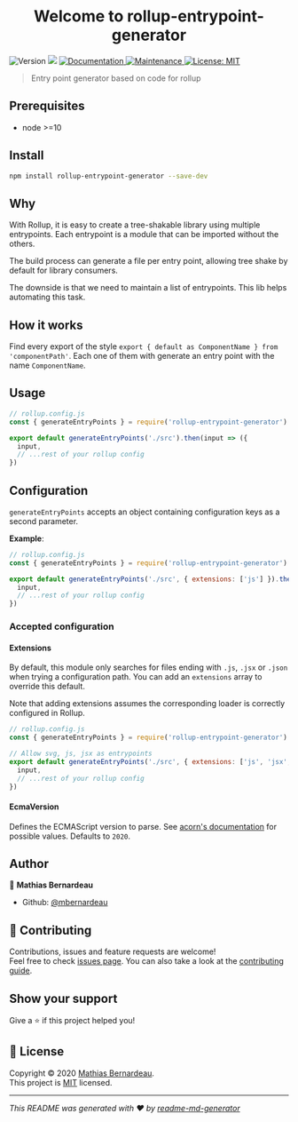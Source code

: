 <h1 align="center">Welcome to rollup-entrypoint-generator</h1>
<p>
  <img alt="Version" src="https://img.shields.io/badge/version-0.3.0-blue.svg?cacheSeconds=2592000" />
  <img src="https://img.shields.io/badge/node-%3E%3D10-blue.svg" />
  <a href="https://github.com/mbernardeau/rollup-entrypoint-generator#readme" target="_blank">
    <img alt="Documentation" src="https://img.shields.io/badge/documentation-yes-brightgreen.svg" />
  </a>
  <a href="https://github.com/mbernardeau/rollup-entrypoint-generator/graphs/commit-activity" target="_blank">
    <img alt="Maintenance" src="https://img.shields.io/badge/Maintained%3F-yes-green.svg" />
  </a>
  <a href="https://github.com/mbernardeau/rollup-entrypoint-generator/blob/master/LICENSE" target="_blank">
    <img alt="License: MIT" src="https://img.shields.io/github/license/mbernardeau/rollup-entrypoint-generator" />
  </a>
</p>

> Entry point generator based on code for rollup

## Prerequisites

- node >=10

## Install

```sh
npm install rollup-entrypoint-generator --save-dev
```

## Why

With Rollup, it is easy to create a tree-shakable library using multiple entrypoints. Each entrypoint is a module that can be imported without the others.

The build process can generate a file per entry point, allowing tree shake by default for library consumers.

The downside is that we need to maintain a list of entrypoints. This lib helps automating this task.

## How it works

Find every export of the style `export { default as ComponentName } from 'componentPath'`. Each one of them with generate an entry point with the name `ComponentName`.

## Usage

```js
// rollup.config.js
const { generateEntryPoints } = require('rollup-entrypoint-generator')

export default generateEntryPoints('./src').then(input => ({
  input,
  // ...rest of your rollup config
})
```

## Configuration

`generateEntryPoints` accepts an object containing configuration keys as a second parameter.

**Example**:

```js
// rollup.config.js
const { generateEntryPoints } = require('rollup-entrypoint-generator')

export default generateEntryPoints('./src', { extensions: ['js'] }).then(input => ({
  input,
  // ...rest of your rollup config
})
```

### Accepted configuration

#### Extensions

By default, this module only searches for files ending with `.js`, `.jsx` or `.json` when trying a configuration path. You can add an `extensions` array to override this default.

Note that adding extensions assumes the corresponding loader is correctly configured in Rollup.

```js
// rollup.config.js
const { generateEntryPoints } = require('rollup-entrypoint-generator')

// Allow svg, js, jsx as entrypoints
export default generateEntryPoints('./src', { extensions: ['js', 'jsx', 'svg'] }).then(input => ({
  input,
  // ...rest of your rollup config
})
```

#### EcmaVersion

Defines the ECMAScript version to parse. See [acorn's documentation](https://github.com/acornjs/acorn/blob/master/acorn/README.md#interface) for possible values. Defaults to `2020`.

## Author

👤 **Mathias Bernardeau**

- Github: [@mbernardeau](https://github.com/mbernardeau)

## 🤝 Contributing

Contributions, issues and feature requests are welcome!<br />Feel free to check [issues page](https://github.com/mbernardeau/rollup-entrypoint-generator/issues). You can also take a look at the [contributing guide](https://github.com/mbernardeau/rollup-entrypoint-generator/blob/master/CONTRIBUTING.md).

## Show your support

Give a ⭐️ if this project helped you!

## 📝 License

Copyright © 2020 [Mathias Bernardeau](https://github.com/mbernardeau).<br />
This project is [MIT](https://github.com/mbernardeau/rollup-entrypoint-generator/blob/master/LICENSE) licensed.

---

_This README was generated with ❤️ by [readme-md-generator](https://github.com/kefranabg/readme-md-generator)_
